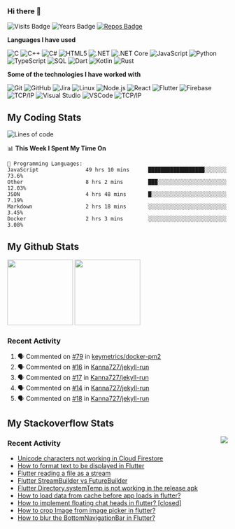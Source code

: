 ### Hi there 👋

![Visits Badge](https://badges.pufler.dev/visits/Kanna727/Kanna727?style=for-the-badge)
![Years Badge](https://badges.pufler.dev/years/Kanna727?style=for-the-badge)
[![Repos Badge](https://badges.pufler.dev/repos/Kanna727?style=for-the-badge)](https://github.com/Kanna727?tab=repositories)
<!-- [![Gists Badge](https://badges.pufler.dev/gists/Kanna727?style=for-the-badge)](https://gist.github.com/Kanna727) -->

**Languages I have used**

![C](https://img.shields.io/badge/-C-000000?style=flat&logo=C&logoColor=A8B9CC)
![C++](https://img.shields.io/badge/-C++-000000?style=flat&logo=C%2B%2B&logoColor=00599C)
![C#](https://img.shields.io/badge/-C%23-000000?style=flat&logo=c-sharp&logoColor=239120)
![HTML5](https://img.shields.io/badge/-HTML5-000000?style=flat&logo=HTML5)
![.NET](https://img.shields.io/badge/-.NET-000000?style=flat&logo=.NET&logoColor=5C2D91)
![.NET Core](https://img.shields.io/badge/-.NET_Core-000000?style=flat)
![JavaScript](https://img.shields.io/badge/-JavaScript-000000?style=flat&logo=javascript)
![Python](https://img.shields.io/badge/-Python-000000?style=flat&logo=python)
![TypeScript](https://img.shields.io/badge/-TypeScript-000000?style=flat&logo=typescript&logoColor=007ACC)
![SQL](https://img.shields.io/badge/-SQL-000000?style=flat&logo=MySQL)
![Dart](https://img.shields.io/badge/-Dart-000000?style=flat&logo=Dart&logoColor=0175C2)
![Kotlin](https://img.shields.io/badge/-Kotlin-000000?style=flat&logo=Kotlin&logoColor=0095d5)
![Rust](https://img.shields.io/badge/-Rust-000000?style=flat&logo=Rust&logoColor=D74C0F)

**Some of the technologies I have worked with**

![Git](https://img.shields.io/badge/-Git-000000?style=flat&logo=git&logoColor=F05032)
![GitHub](https://img.shields.io/badge/-GitHub-000000?style=flat&logo=github&logoColor=FFFFFF)
![Jira](https://img.shields.io/badge/-Jira-000000?style=flat&logo=jira-software&logoColor=0052CC)
![Linux](https://img.shields.io/badge/-Linux-000000?style=flat&logo=linux&logoColor=FCC624)
![Node.js](https://img.shields.io/badge/-Node.js-000000?style=flat&logo=node.js&logoColor=339933)
![React](https://img.shields.io/badge/-React-000000?style=flat&logo=React&logoColor=61DAFB)
![Flutter](https://img.shields.io/badge/-Flutter-000000?style=flat&logo=Flutter&logoColor=02569b)
![Firebase](https://img.shields.io/badge/-Firebase-000000?style=flat&logo=Firebase&logoColor=ffca28)
![TCP/IP](https://img.shields.io/badge/-TCP/IP-000000?style=flat&logo=cisco&logoColor=white)
![Visual Studio](https://img.shields.io/badge/-Visual_Studio-000000?style=flat&logo=visual-studio&logoColor=5c2d91)
![VSCode](https://img.shields.io/badge/-VSCode-000000?style=flat&logo=visual-studio-code&logoColor=007acc)
![TCP/IP](https://img.shields.io/badge/-TCP/IP-000000?style=flat&logo=cisco&logoColor=white)


## My Coding Stats
<!--START_SECTION:waka-->
![Lines of code](https://img.shields.io/badge/From%20Hello%20World%20I%27ve%20Written-2.3%20million%20lines%20of%20code-blue)

📊 **This Week I Spent My Time On** 

```text
💬 Programming Languages: 
JavaScript               49 hrs 10 mins      ██████████████████░░░░░░░   73.6% 
Other                    8 hrs 2 mins        ███░░░░░░░░░░░░░░░░░░░░░░   12.03% 
JSON                     4 hrs 48 mins       █░░░░░░░░░░░░░░░░░░░░░░░░   7.19% 
Markdown                 2 hrs 18 mins       ░░░░░░░░░░░░░░░░░░░░░░░░░   3.45% 
Docker                   2 hrs 3 mins        ░░░░░░░░░░░░░░░░░░░░░░░░░   3.08%

```


<!--END_SECTION:waka-->

## My Github Stats
<img align="" height='150px'
src="https://github-readme-stats.vercel.app/api?username=kanna727&count_private=true&show_icons=true&theme=dark&include_all_commits=true"/>
<img align="" height='150px'
src="https://github-readme-stats.vercel.app/api/top-langs/?username=kanna727&layout=compact&theme=dark"/>

### Recent Activity

<!--START_SECTION:activity-->
1. 🗣 Commented on [#79](https://github.com/keymetrics/docker-pm2/issues/79) in [keymetrics/docker-pm2](https://github.com/keymetrics/docker-pm2)
2. 🗣 Commented on [#16](https://github.com/Kanna727/jekyll-run/issues/16) in [Kanna727/jekyll-run](https://github.com/Kanna727/jekyll-run)
3. 🗣 Commented on [#17](https://github.com/Kanna727/jekyll-run/issues/17) in [Kanna727/jekyll-run](https://github.com/Kanna727/jekyll-run)
4. 🗣 Commented on [#14](https://github.com/Kanna727/jekyll-run/issues/14) in [Kanna727/jekyll-run](https://github.com/Kanna727/jekyll-run)
5. 🗣 Commented on [#18](https://github.com/Kanna727/jekyll-run/issues/18) in [Kanna727/jekyll-run](https://github.com/Kanna727/jekyll-run)
<!--END_SECTION:activity-->

## My Stackoverflow Stats

<a href="https://stackoverflow.com/users/8487133/prasanth-kanna"><img align="right" src="https://github-readme-stackoverflow.vercel.app/?userID=8487133&theme=dark"></a>

### Recent Activity
<!-- STACKOVERFLOW:START -->
- [Unicode characters not working in Cloud Firestore](https://stackoverflow.com/questions/53855197/unicode-characters-not-working-in-cloud-firestore)
- [How to format text to be displayed in Flutter](https://stackoverflow.com/questions/53853176/how-to-format-text-to-be-displayed-in-flutter)
- [Flutter reading a file as a stream](https://stackoverflow.com/questions/51136512/flutter-reading-a-file-as-a-stream)
- [Flutter StreamBuilder vs FutureBuilder](https://stackoverflow.com/questions/50844519/flutter-streambuilder-vs-futurebuilder)
- [Flutter Directory.systemTemp is not working in the release apk](https://stackoverflow.com/questions/50803347/flutter-directory-systemtemp-is-not-working-in-the-release-apk)
- [How to load data from cache before app loads in flutter?](https://stackoverflow.com/questions/50783868/how-to-load-data-from-cache-before-app-loads-in-flutter)
- [How to implement floating chat heads in flutter? [closed]](https://stackoverflow.com/questions/50630133/how-to-implement-floating-chat-heads-in-flutter)
- [How to crop Image from image picker in flutter?](https://stackoverflow.com/questions/50343045/how-to-crop-image-from-image-picker-in-flutter)
- [How to blur the BottomNavigationBar in Flutter?](https://stackoverflow.com/questions/50133651/how-to-blur-the-bottomnavigationbar-in-flutter)
<!-- STACKOVERFLOW:END -->

